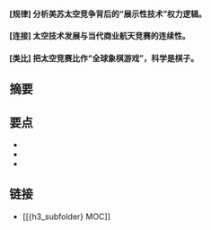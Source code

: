 #### [规律] 分析美苏太空竞争背后的“展示性技术”权力逻辑。


#### [连接] 太空技术发展与当代商业航天竞赛的连续性。


#### [类比] 把太空竞赛比作“全球象棋游戏”，科学是棋子。


## 摘要


## 要点

- 
- 
- 

## 链接

- [[{h3_subfolder} MOC]]
